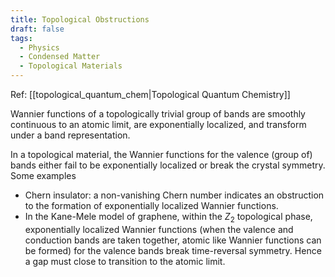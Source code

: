```yaml
---
title: Topological Obstructions
draft: false
tags:
  - Physics
  - Condensed Matter
  - Topological Materials
---
```


Ref: [[topological_quantum_chem|Topological Quantum Chemistry]]

Wannier functions of a topologically trivial group of bands are smoothly continuous to an atomic limit, are exponentially localized, and transform under a band representation. 

In a topological material, the Wannier functions for the valence (group of) bands either fail to be exponentially localized or break the crystal symmetry. Some examples 
- Chern insulator: a non-vanishing Chern number indicates an obstruction to the formation of exponentially localized Wannier functions.
- In the Kane-Mele model of graphene, within the $Z_2$ topological phase, exponentially localized Wannier functions (when the valence and conduction bands are taken together, atomic like Wannier functions can be formed) for the valence bands break time-reversal symmetry. Hence a gap must close to transition to the atomic limit. 